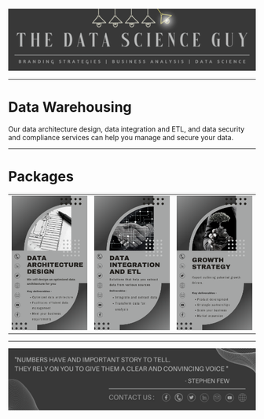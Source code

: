 <p align="center"><a href="https://github.com/Mihir-Ai-lab/The_Data_Science_Guy"><img src="https://github.com/Mihir-Ai-lab/The_Data_Science_Guy/blob/main/Images/Notebook%20Header.png"></a></p>

---
# Data Warehousing

Our data architecture design, data integration and ETL, and data security and compliance services can help you manage and secure your data.

---
# Packages

| | | |
|:--|:--|:--|
| <a href="https://wa.me/p/6199702433420979/917021684214"><img src="https://github.com/Mihir-Ai-lab/The_Data_Science_Guy/blob/main/Services/Data%20Warehousing/Data%20Architecture%20Design.png"> | <a href="https://wa.me/p/4646206278837088/917021684214"><img src="https://github.com/Mihir-Ai-lab/The_Data_Science_Guy/blob/main/Services/Data%20Warehousing/Data%20Integration%20and%20ETL.png"> | <a href="https://wa.me/p/5822351807801859/917021684214"><img src="https://github.com/Mihir-Ai-lab/The_Data_Science_Guy/blob/main/Services/Business%20Strategy/Growth%20Strategy.png">

---
<p align="center"><a href="https://thedatascienceguy.go.studio/"><img src="https://github.com/Mihir-Ai-lab/The_Data_Science_Guy/blob/main/Images/Notebook%20Footer.png"></a></p>
